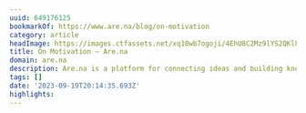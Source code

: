 ```yaml
---
uuid: 649176125
bookmarkOf: https://www.are.na/blog/on-motivation
category: article
headImage: https://images.ctfassets.net/xq10wb7ogoji/4EhU8C2Mz9lYS2QKl8gONO/48b3d18c69e413956fb0675bba6fa8b8/image2.jpg?w=500
title: On Motivation — Are.na
domain: are.na
description: Are.na is a platform for connecting ideas and building knowledge.
tags: []
date: '2023-09-19T20:14:35.693Z'
highlights:
---
```



